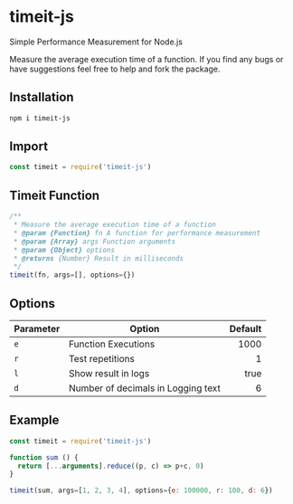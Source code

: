 # timeit-js
Simple Performance Measurement for Node.js

Measure the average execution time of a function. If you find any bugs or have suggestions feel free to help and fork the package.

## Installation

```sh
npm i timeit-js
```

## Import

```js
const timeit = require('timeit-js')
```

## Timeit Function

```js
/**
 * Measure the average execution time of a function
 * @param {Function} fn A function for performance measurement
 * @param {Array} args Function arguments
 * @param {Object} options
 * @returns {Number} Result in milliseconds
 */
timeit(fn, args=[], options={})
```


## Options

| Parameter | Option | Default
|-----------|---------|--------:
`e` | Function Executions | 1000
`r` | Test repetitions | 1
`l` | Show result in logs | true
`d` | Number of decimals in Logging text | 6


## Example

```js
const timeit = require('timeit-js')

function sum () {
  return [...arguments].reduce((p, c) => p+c, 0)
}

timeit(sum, args=[1, 2, 3, 4], options={e: 100000, r: 100, d: 6})
```
